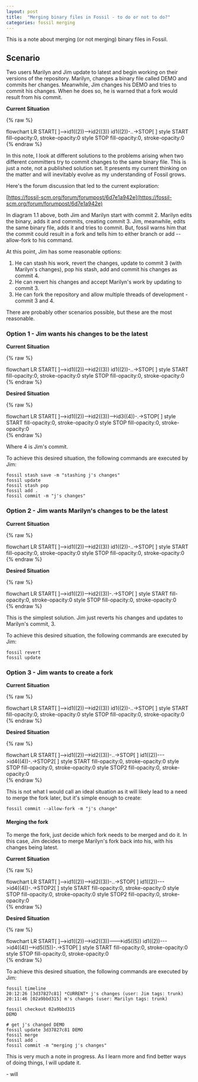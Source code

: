 ```yaml
---
layout: post
title:  "Merging binary files in Fossil - to do or not to do?"
categories: fossil merging
---
```


This is a note about merging (or not merging) binary files in Fossil.

## Scenario

Two users Marilyn and Jim update to latest and begin working on their versions of the repository. Marilyn, changes a binary file called DEMO and commits her changes. Meanwhile, Jim changes his DEMO and tries to commit his changes. When he does so, he is warned that a fork would result from his commit.

**Current Situation**

{% raw %}
<div class="mermaid">
flowchart LR
    START[ ]-->id1((2))-->id2((3)) 
    id1((2))-..->STOP[ ]
    style START fill-opacity:0, stroke-opacity:0
    style STOP  fill-opacity:0, stroke-opacity:0
</div>
{% endraw %}

In this note, I look at different solutions to the problems arising when two different committers try to commit changes to the same binary file. This is just a note, not a published solution set. It presents my current thinking on the matter and will inevitably evolve as my understanding of Fossil grows.

<!--more-->

Here's the forum discussion that led to the current exploration:

[https://fossil-scm.org/forum/forumpost/6d7e1a942e](https://fossil-scm.org/forum/forumpost/6d7e1a942e)

In diagram 1.1 above, both Jim and Marilyn start with commit 2. Marilyn edits the binary, adds it and commits, creating commit 3. Jim, meanwhile, edits the same binary file, adds it and tries to commit. But, fossil warns him that the commit could result in a fork and tells him to either branch or add --allow-fork to his command.

At this point, Jim has some reasonable options:

1. He can stash his work, revert the changes, update to commit 3 (with Marilyn's changes), pop his stash, add and commit his changes as commit 4.
2. He can revert his changes and accept Marilyn's work by updating to commit 3.
3. He can fork the repository and allow multiple threads of development - commit 3 and 4.

There are probably other scenarios possible, but these are the most reasonable.

### Option 1 - Jim wants his changes to be the latest

**Current Situation**

{% raw %}
<div class="mermaid">
flowchart LR
    START[ ]-->id1((2))-->id2((3)) 
    id1((2))-..->STOP[ ]
    style START fill-opacity:0, stroke-opacity:0
    style STOP  fill-opacity:0, stroke-opacity:0
</div>
{% endraw %}


**Desired Situation**

{% raw %}
<div class="mermaid">
flowchart LR
    START[ ]-->id1((2))-->id2((3))-->id3((4))-.->STOP[ ]
    style START fill-opacity:0, stroke-opacity:0
    style STOP  fill-opacity:0, stroke-opacity:0
</div>
{% endraw %}


Where 4 is Jim's commit.

To achieve this desired situation, the following commands are executed by Jim:

```
fossil stash save -m "stashing j's changes"
fossil update
fossil stash pop
fossil add .
fossil commit -m "j's changes"
```

### Option 2 - Jim wants Marilyn's changes to be the latest

**Current Situation**

{% raw %}
<div class="mermaid">
flowchart LR
    START[ ]-->id1((2))-->id2((3)) 
    id1((2))-..->STOP[ ]
    style START fill-opacity:0, stroke-opacity:0
    style STOP  fill-opacity:0, stroke-opacity:0
</div>
{% endraw %}


**Desired Situation**

{% raw %}
<div class="mermaid">
flowchart LR
    START[ ]-->id1((2))-->id2((3))-.->STOP[ ]
    style START fill-opacity:0, stroke-opacity:0
    style STOP  fill-opacity:0, stroke-opacity:0
</div>
{% endraw %}

This is the simplest solution. Jim just reverts his changes and updates to Marilyn's commit, 3.

To achieve this desired situation, the following commands are executed by Jim:

```
fossil revert
fossil update
```

### Option 3 - Jim wants to create a fork

**Current Situation**

{% raw %}
<div class="mermaid">
flowchart LR
    START[ ]-->id1((2))-->id2((3)) 
    id1((2))-..->STOP[ ]
    style START fill-opacity:0, stroke-opacity:0
    style STOP  fill-opacity:0, stroke-opacity:0
</div>
{% endraw %}


**Desired Situation**

{% raw %}
<div class="mermaid">
flowchart LR
    START[ ]-->id1((2))-->id2((3))-..->STOP[ ]
    id1((2))--->id4((4))-.->STOP2[ ]
    style START fill-opacity:0, stroke-opacity:0
    style STOP  fill-opacity:0, stroke-opacity:0
    style STOP2  fill-opacity:0, stroke-opacity:0
</div>
{% endraw %}


This is not what I would call an ideal situation as it will likely lead to a need to merge the fork later, but it's simple enough to create:

```
fossil commit --allow-fork -m "j's change"
```

#### Merging the fork

To merge the fork, just decide which fork needs to be merged and do it. In this case, Jim decides to merge Marilyn's fork back into his, with his changes being latest.

**Current Situation**

{% raw %}
<div class="mermaid">
flowchart LR
    START[ ]-->id1((2))-->id2((3))-..->STOP[ ]
    id1((2))--->id4((4))-.->STOP2[ ]
    style START fill-opacity:0, stroke-opacity:0
    style STOP  fill-opacity:0, stroke-opacity:0
    style STOP2  fill-opacity:0, stroke-opacity:0
</div>
{% endraw %}



**Desired Situation**

{% raw %}
<div class="mermaid">
flowchart LR
    START[ ]-->id1((2))-->id2((3))--->id5((5))
    id1((2))--->id4((4))-->id5((5))-.->STOP[ ]
    style START fill-opacity:0, stroke-opacity:0
    style STOP  fill-opacity:0, stroke-opacity:0
</div>
{% endraw %}

To achieve this desired situation, the following commands are executed by Jim:

```
fossil timeline
20:12:26 [3d37827c81] *CURRENT* j's changes (user: Jim tags: trunk)
20:11:46 [02a9bbd315] m's changes (user: Marilyn tags: trunk)

fossil checkout 02a9bbd315
DEMO

# get j's changed DEMO
fossil update 3d37827c81 DEMO
fossil merge
fossil add .
fossil commit -m "merging j's changes"
```

This is very much a note in progress. As I learn more and find better ways of doing things, I will update it.

\- will 
